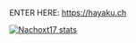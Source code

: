 ENTER HERE:
https://hayaku.ch

[![Nachoxt17 stats](https://github-readme-stats.vercel.app/api?username=Nachoxt17&hide=contribs&show_icons=true&theme=tokyonight)](#)
